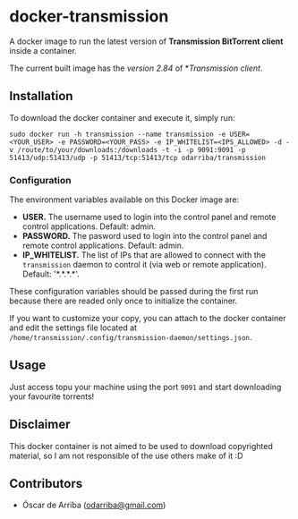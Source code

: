 # docker-transmission

A docker image to run the latest version of **Transmission BitTorrent client** inside a container.

The current built image has the *version 2.84* of **Transmission client*.

## Installation

To download the docker container and execute it, simply run:

`sudo docker run -h transmission --name transmission -e USER=<YOUR_USER> -e PASSWORD=<YOUR_PASS> -e IP_WHITELIST=<IPS_ALLOWED> -d -v /route/to/your/downloads:/downloads -t -i -p 9091:9091 -p 51413/udp:51413/udp -p 51413/tcp:51413/tcp odarriba/transmission`

### Configuration

The environment variables available on this Docker image are:

* **USER.** The username used to login into the control panel and remote control applications. Default: admin.
* **PASSWORD.** The pasword used to login into the control panel and remote control applications. Default: admin.
* **IP_WHITELIST.** The list of IPs that are allowed to connect with the `transmission` daemon to control it (via web or remote application). Default: '\*.\*.\*.\*'.

These configuration variables should be passed during the first run because there are readed only once to initialize the container.

If you want to customize your copy, you can attach to the docker container and edit the settings file located at `/home/transmission/.config/transmission-daemon/settings.json`.

## Usage

Just access topu your machine using the port `9091` and start downloading your favourite torrents!

## Disclaimer

This docker container is not aimed to be used to download copyrighted material, so I am not responsible of the use others make of it :D

## Contributors

* Óscar de Arriba (odarriba@gmail.com)